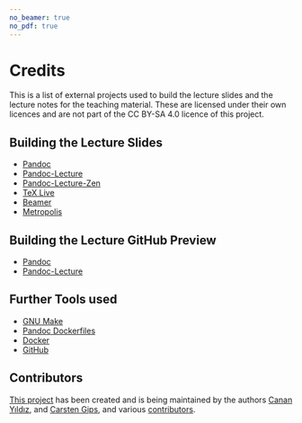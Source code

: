 ```yaml
---
no_beamer: true
no_pdf: true
---
```


# Credits

This is a list of external projects used to build the lecture slides and the lecture
notes for the teaching material. These are licensed under their own licences and are
not part of the CC BY-SA 4.0 licence of this project.

## Building the Lecture Slides

-   [Pandoc](https://github.com/jgm/pandoc)
-   [Pandoc-Lecture](https://github.com/cagix/pandoc-lecture)
-   [Pandoc-Lecture-Zen](https://github.com/cagix/pandoc-lecture-zen)
-   [TeX Live](http://tug.org/texlive/)
-   [Beamer](https://github.com/josephwright/beamer)
-   [Metropolis](https://github.com/matze/mtheme)

## Building the Lecture GitHub Preview

-   [Pandoc](https://github.com/jgm/pandoc)
-   [Pandoc-Lecture](https://github.com/cagix/pandoc-lecture)

## Further Tools used

-   [GNU Make](https://www.gnu.org/software/make/)
-   [Pandoc Dockerfiles](https://github.com/pandoc/dockerfiles)
-   [Docker](https://www.docker.com/)
-   [GitHub](https://github.com/)

## Contributors

[This project](https://github.com/Artificial-Intelligence-HSBI-TDU/KI-Vorlesung) has
been created and is being maintained by the authors [Canan
Yıldız](https://github.com/cyildiz), and [Carsten Gips](https://github.com/cagix),
and various
[contributors](https://github.com/Artificial-Intelligence-HSBI-TDU/KI-Vorlesung/graphs/contributors).
